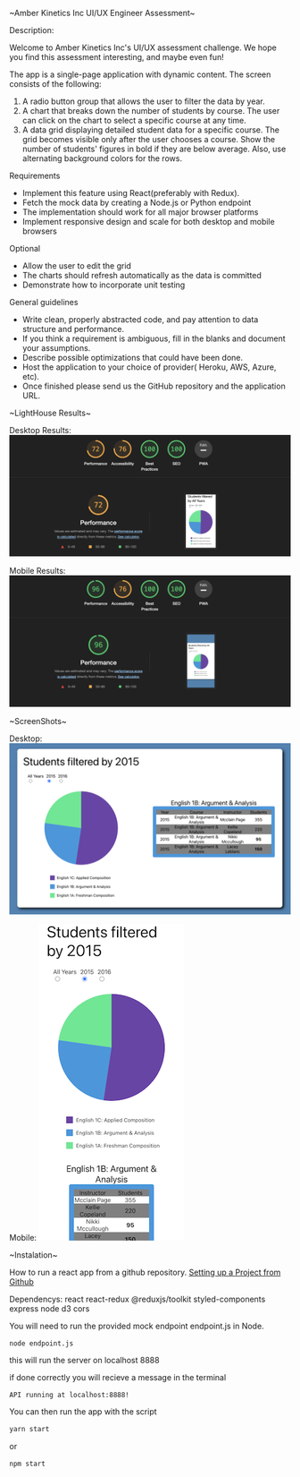 ~Amber Kinetics Inc UI/UX Engineer Assessment~

Description:

Welcome to Amber Kinetics Inc's UI/UX assessment challenge. We hope you find this assessment interesting, and maybe even fun!

The app is a single-page application with dynamic content. The screen consists of the following:
1. A radio button group that allows the user to filter the data by year.
2. A chart that breaks down the number of students by course. The user can click on the
chart to select a specific course at any time.
3. A data grid displaying detailed student data for a specific course. The grid becomes
visible only after the user chooses a course. Show the number of students' figures in bold if they are below average. Also, use alternating background colors for the rows.

Requirements
- Implement this feature using React(preferably with Redux).
- Fetch the mock data by creating a Node.js or Python endpoint
- The implementation should work for all major browser platforms
- Implement responsive design and scale for both desktop and mobile browsers

Optional
- Allow the user to edit the grid
- The charts should refresh automatically as the data is committed
- Demonstrate how to incorporate unit testing

General guidelines
- Write clean, properly abstracted code, and pay attention to data structure and performance.
- If you think a requirement is ambiguous, fill in the blanks and document your assumptions.
- Describe possible optimizations that could have been done.
- Host the application to your choice of provider( Heroku, AWS, Azure, etc).
- Once finished please send us the GitHub repository and the application URL.


~LightHouse Results~

Desktop Results:
![UI:UX Lighthouse Desktop Results](/public/UI:UX_Lighthouse_Desktop_Results.png)

Mobile Results:
![UI:UX Lighthouse Mobile Results](/public/UI:UX_Lighthouse_Mobile_Results.png)

~ScreenShots~

Desktop:
![UI:UX Screenshot Desktop](/public/UI%3AUX_screenshot.png)

Mobile:
![UI:UX Screenshot Mobile](/public/UI%3AUX_screenshot_mobile_280px.png)


~Instalation~


How to run a react app from a github repository.
[Setting up a Project from Github](https://www.pluralsight.com/guides/setting-up-a-react-project-from-github)

Dependencys:
	react
	react-redux
	@reduxjs/toolkit
	styled-components
	express
	node
	d3
	cors

You will need to run the provided mock endpoint endpoint.js in Node.


	node endpoint.js


this will run the server on localhost 8888

if done correctly you will recieve a message in the terminal

	API running at localhost:8888!

You can then run the app with the script

```javascript
yarn start
```

or

```javascript
npm start
```
